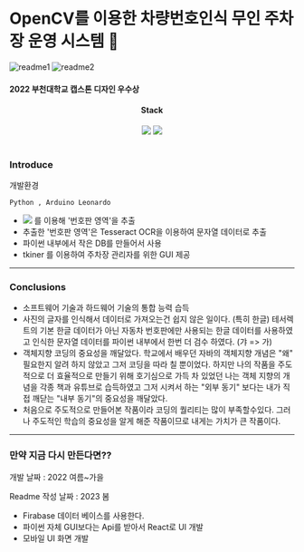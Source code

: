 # OpenCV를 이용한 차량번호인식 무인 주차장 운영 시스템 🚗

![readme1](https://user-images.githubusercontent.com/113419018/216010294-80ed1df8-698b-4cf6-8f3f-e5d2322d1dbd.gif)
![readme2](https://user-images.githubusercontent.com/113419018/216010528-55cfb248-9942-401d-bc99-8e810d7c7fe0.gif)

#### 2022 부천대학교 캡스톤 디자인 우수상

<div align="center">
<h4>Stack</h4>
  <div align="center">
  	<img src="https://img.shields.io/badge/Python-3776AB?style=flat&logo=Python&logoColor=white" />
  <img src="https://img.shields.io/badge/C++-00599C?style=flat&logo=cplusplus&logoColor=white" />
</div>
</div>
<br>

### Introduce

개발환경

    Python , Arduino Leonardo

- <img src="https://img.shields.io/badge/OpenCV-5C3EE8?style=flat&logo=OpenCV&logoColor=white" /> 를 이용해 '번호판 영역'을 추출
- 추출한 '번호판 영역'은 Tesseract OCR을 이용하여 문자열 데이터로 추출
- 파이썬 내부에서 작은 DB를 만들어서 사용
- tkiner 를 이용하여 주차장 관리자를 위한 GUI 제공

<hr>

### Conclusions

- 소프트웨어 기술과 하드웨어 기술의 통합 능력 습득
- 사진의 글자를 인식해서 데이터로 가져오는건 쉽지 않은 일이다. (특히 한글) 테서렉트의 기본 한글 데이터가 아닌 자동차 번호판에만 사용되는 한글 데이터를 사용하였고 인식한 문자열 데이터를 파이썬 내부에서 한번 더 검수 하였다. (갸 => 가)
- 객체지향 코딩의 중요성을 깨달았다. 학교에서 배우던 자바의 객체지향 개념은 "왜" 필요한지 알려 하지 않았고 그저 코딩을 따라 칠 뿐이었다. 하지만 나의 작품을 주도적으로 더 효율적으로 만들기 위해 호기심으로 가득 차 있었던 나는 객체 지향의 개념을 각종 책과 유튜브로 습득하였고 그저 시켜서 하는 "외부 동기" 보다는 내가 직접 깨닫는 "내부 동기"의 중요성을 깨달았다.
- 처음으로 주도적으로 만들어본 작품이라 코딩의 퀄리티는 많이 부족할수있다. 그러나 주도적인 학습의 중요성을 알게 해준 작품이므로 내게는 가치가 큰 작품이다.

<hr>

### 만약 지금 다시 만든다면??

개발 날짜 : 2022 여름~가을

Readme 작성 날짜 : 2023 봄

- Firabase 데이터 베이스를 사용한다.
- 파이썬 자체 GUI보다는 Api를 받아서 React로 UI 개발
- 모바일 UI 화면 개발
